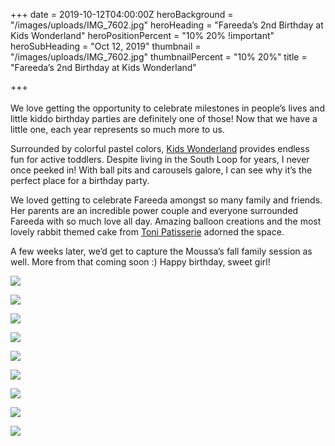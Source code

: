 +++
date = 2019-10-12T04:00:00Z
heroBackground = "/images/uploads/IMG_7602.jpg"
heroHeading = "Fareeda’s 2nd Birthday at Kids Wonderland"
heroPositionPercent = "10% 20% !important"
heroSubHeading = "Oct 12, 2019"
thumbnail = "/images/uploads/IMG_7602.jpg"
thumbnailPercent = "10% 20%"
title = "Fareeda’s 2nd Birthday at Kids Wonderland"

+++
<br/>
<br/>
We love getting the opportunity to celebrate milestones in people’s lives and little kiddo birthday parties are definitely one of those! Now that we have a little one, each year represents so much more to us.

Surrounded by colorful pastel colors, [Kids Wonderland](https://www.kidswonderlandchicago.com/) provides endless fun for active toddlers. Despite living in the South Loop for years, I never once peeked in! With ball pits and carousels galore, I can see why it’s the perfect place for a birthday party.

We loved getting to celebrate Fareeda amongst so many family and friends. Her parents are an incredible power couple and everyone surrounded Fareeda with so much love all day. Amazing balloon creations and the most lovely rabbit themed cake from [Toni Patisserie](https://www.tonipatisserie.com/) adorned the space.

A few weeks later, we’d get to capture the Moussa’s fall family session as well. More from that coming soon :) Happy birthday, sweet girl!

![](images/uploads/f1.jpg)

![](images/uploads/IMG_7643.jpg)

![](images/uploads/f2.jpg)

![](images/uploads/IMG_7626.jpg)

![](images/uploads/f3.jpg)

![](images/uploads/f4.jpg)

![](images/uploads/IMG_7746.jpg)

![](images/uploads/f5.jpg)

![](images/uploads/IMG_7725.jpg)